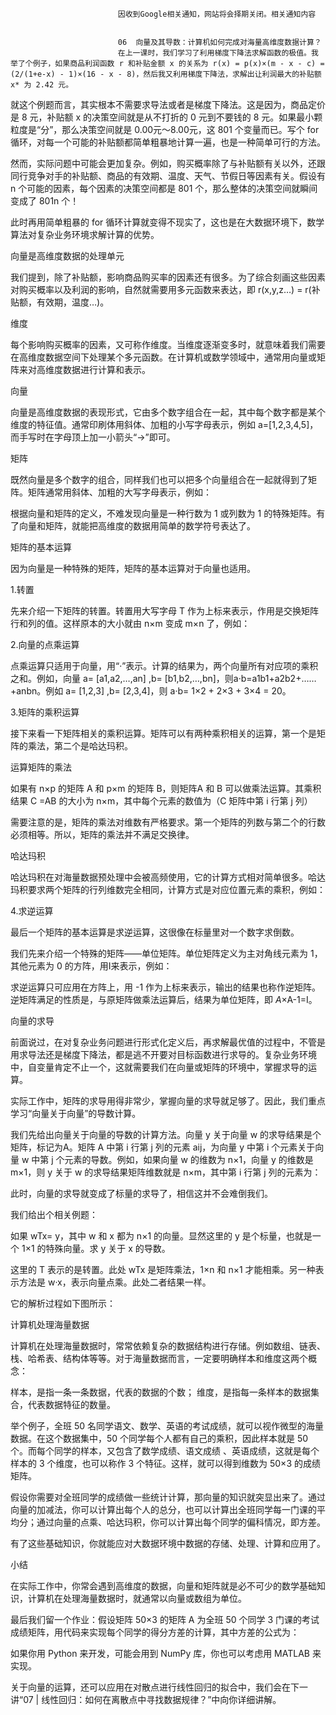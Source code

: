 
                            
                            因收到Google相关通知，网站将会择期关闭。相关通知内容
                            
                            
                            06  向量及其导数：计算机如何完成对海量高维度数据计算？
                            在上一课时，我们学习了利用梯度下降法求解函数的极值。我举了个例子，如果商品利润函数 r 和补贴金额 x 的关系为 r(x) = p(x)×(m - x - c) = (2/(1+e-x) - 1)×(16 - x - 8)，然后我又利用梯度下降法，求解出让利润最大的补贴额 x* 为 2.42 元。

就这个例题而言，其实根本不需要求导法或者是梯度下降法。这是因为，商品定价是 8 元，补贴额 x 的决策空间就是从不打折的 0 元到不要钱的 8 元。如果最小颗粒度是“分”，那么决策空间就是 0.00元～8.00元，这 801 个变量而已。写个 for 循环，对每一个可能的补贴额都简单粗暴地计算一遍，也是一种简单可行的方法。

然而，实际问题中可能会更加复杂。例如，购买概率除了与补贴额有关以外，还跟同行竞争对手的补贴额、商品的有效期、温度、天气、节假日等因素有关。假设有 n 个可能的因素，每个因素的决策空间都是 801 个，那么整体的决策空间就瞬间变成了 801n 个！

此时再用简单粗暴的 for 循环计算就变得不现实了，这也是在大数据环境下，数学算法对复杂业务环境求解计算的优势。

向量是高维度数据的处理单元

我们提到，除了补贴额，影响商品购买率的因素还有很多。为了综合刻画这些因素对购买概率以及利润的影响，自然就需要用多元函数来表达，即 r(x,y,z…) = r(补贴额，有效期，温度…)。


维度


每个影响购买概率的因素，又可称作维度。当维度逐渐变多时，就意味着我们需要在高维度数据空间下处理某个多元函数。在计算机或数学领域中，通常用向量或矩阵来对高维度数据进行计算和表示。


向量


向量是高维度数据的表现形式，它由多个数字组合在一起，其中每个数字都是某个维度的特征值。通常印刷体用斜体、加粗的小写字母表示，例如 a=[1,2,3,4,5]，而手写时在字母顶上加一小箭头“→”即可。


矩阵


既然向量是多个数字的组合，同样我们也可以把多个向量组合在一起就得到了矩阵。矩阵通常用斜体、加粗的大写字母表示，例如：



根据向量和矩阵的定义，不难发现向量是一种行数为 1 或列数为 1 的特殊矩阵。有了向量和矩阵，就能把高维度的数据用简单的数学符号表达了。

矩阵的基本运算

因为向量是一种特殊的矩阵，矩阵的基本运算对于向量也适用。

1.转置

先来介绍一下矩阵的转置。转置用大写字母 T 作为上标来表示，作用是交换矩阵行和列的值。这样原本的大小就由 n×m 变成 m×n 了，例如：



2.向量的点乘运算

点乘运算只适用于向量，用“·”表示。计算的结果为，两个向量所有对应项的乘积之和。例如，向量 a= [a1,a2,…,an] ,b= [b1,b2,…,bn]，则a·b=a1b1+a2b2+……+anbn。例如 a= [1,2,3] ,b= [2,3,4]，则 a·b= 1×2 + 2×3 + 3×4 = 20。

3.矩阵的乘积运算

接下来看一下矩阵相关的乘积运算。矩阵可以有两种乘积相关的运算，第一个是矩阵的乘法，第二个是哈达玛积。


运算矩阵的乘法


如果有 n×p 的矩阵 A 和 p×m 的矩阵 B，则矩阵A 和 B 可以做乘法运算。其乘积结果 C =AB 的大小为 n×m，其中每个元素的数值为（C 矩阵中第 i 行第 j 列）



需要注意的是，矩阵的乘法对维数有严格要求。第一个矩阵的列数与第二个的行数必须相等。所以，矩阵的乘法并不满足交换律。



哈达玛积


哈达玛积在对海量数据预处理中会被高频使用，它的计算方式相对简单很多。哈达玛积要求两个矩阵的行列维数完全相同，计算方式是对应位置元素的乘积，例如：



4.求逆运算

最后一个矩阵的基本运算是求逆运算，这很像在标量里对一个数字求倒数。

我们先来介绍一个特殊的矩阵——单位矩阵。单位矩阵定义为主对角线元素为 1，其他元素为 0 的方阵，用I来表示，例如：



求逆运算只可应用在方阵上，用 -1 作为上标来表示，输出的结果也称作逆矩阵。逆矩阵满足的性质是，与原矩阵做乘法运算后，结果为单位矩阵，即 *A*×A-1=I。


向量的求导

前面说过，在对复杂业务问题进行形式化定义后，再求解最优值的过程中，不管是用求导法还是梯度下降法，都是逃不开要对目标函数进行求导的。复杂业务环境中，自变量肯定不止一个，这就需要我们在向量或矩阵的环境中，掌握求导的运算。

实际工作中，矩阵的求导用得非常少，掌握向量的求导就足够了。因此，我们重点学习“向量关于向量”的导数计算。

我们先给出向量关于向量的导数的计算方法。向量 y 关于向量 w 的求导结果是个矩阵，标记为A。矩阵 A 中第 i 行第 j 列的元素 aij，为向量 y 中第 i 个元素关于向量 w 中第 j 个元素的导数。例如，如果向量 w 的维数为 n×1，向量 y 的维数是 m×1，则 y 关于 w 的求导结果矩阵维数就是 n×m，其中第 i 行第 j 列的元素为：



此时，向量的求导就变成了标量的求导了，相信这并不会难倒我们。

我们给出个相关例题：

如果 wTx= y，其中 w 和 x 都为 n×1 的向量。显然这里的 y 是个标量，也就是一个 1×1 的特殊向量。求 y 关于 x 的导数。


这里的 T 表示的是转置。此处 wTx 是矩阵乘法，1×n 和 n×1 才能相乘。另一种表示方法是 w·x，表示向量点乘。此处二者结果一样。


它的解析过程如下图所示：


计算机处理海量数据

计算机在处理海量数据时，常常依赖复杂的数据结构进行存储。例如数组、链表、栈、哈希表、结构体等等。对于海量数据而言，一定要明确样本和维度这两个概念：


样本，是指一条一条数据，代表的数据的个数；
维度，是指每一条样本的数据集合，代表数据特征的数量。


举个例子，全班 50 名同学语文、数学、英语的考试成绩，就可以视作微型的海量数据。在这个数据集中，50 个同学每个人都有自己的乘积，因此样本就是 50 个。而每个同学的样本，又包含了数学成绩、语文成绩 、英语成绩，这就是每个样本的 3 个维度，也可以称作 3 个特征。这样，就可以得到维数为 50×3 的成绩矩阵。

假设你需要对全班同学的成绩做一些统计计算，那向量的知识就突显出来了。通过向量的加减法，你可以计算出每个人的总分，也可以计算出全班同学每一门课的平均分；通过向量的点乘、哈达玛积，你可以计算出每个同学的偏科情况，即方差。

有了这些基础知识，你就能应对大数据环境中数据的存储、处理、计算和应用了。

小结

在实际工作中，你常会遇到高维度的数据，向量和矩阵就是必不可少的数学基础知识，计算机在处理海量数据时，就通常以向量或数组为单位。

最后我们留一个作业：假设矩阵 50×3 的矩阵 A 为全班 50 个同学 3 门课的考试成绩矩阵，用代码来实现每个同学的得分方差的计算，其中方差的公式为：



如果你用 Python 来开发，可能会用到 NumPy 库，你也可以考虑用 MATLAB 来实现。

关于向量的运算，还可以应用在对散点进行线性回归的拟合中，我们会在下一讲“07 | 线性回归：如何在离散点中寻找数据规律？”中向你详细讲解。

                        
                        
                            